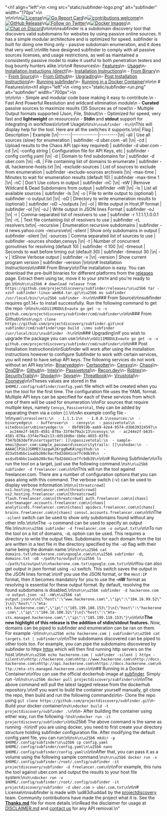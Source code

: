 "<h1 align=\"left\">\n  <img src=\"static/subfinder-logo.png\" alt=\"subfinder\" width=\"170px\"></a>\n  <br>\n</h1>\n\n\n[![License](https://img.shields.io/badge/license-MIT-_red.svg)](https://opensource.org/licenses/MIT)\n[![Go Report Card](https://goreportcard.com/badge/github.com/projectdiscovery/subfinder)](https://goreportcard.com/report/github.com/projectdiscovery/subfinder)\n[![contributions welcome](https://img.shields.io/badge/contributions-welcome-brightgreen.svg?style=flat)](https://github.com/projectdiscovery/subfinder/issues)\n[![GitHub Release](https://img.shields.io/github/release/projectdiscovery/subfinder)](https://github.com/projectdiscovery/subfinder/releases)\n[![Follow on Twitter](https://img.shields.io/twitter/follow/pdiscoveryio.svg?logo=twitter)](https://twitter.com/pdiscoveryio)\n[![Docker Images](https://img.shields.io/docker/pulls/projectdiscovery/subfinder.svg)](https://hub.docker.com/r/projectdiscovery/subfinder)\n[![Chat on Discord](https://img.shields.io/discord/695645237418131507.svg?logo=discord)](https://discord.gg/KECAGdH)\n\n\n\nsubfinder is a subdomain discovery tool that discovers valid subdomains for websites by using passive online sources. It has a simple modular architecture and is optimized for speed. subfinder is built for doing one thing only - passive subdomain enumeration, and it does that very well.\n\nWe have designed subfinder to comply with all passive sources licenses, and usage restrictions, as well as maintained a consistently passive model to make it useful to both penetration testers and bug bounty hunters alike.\n\n\n# Resources\n- [Features](#features)\n- [Usage](#usage)\n- [Installation Instuctions (direct)](#direct-installation)\n- [Installation Instructions](#installation-instructions)\n    - [From Binary](#from-binary)\n    - [From Source](#from-source)\n    - [From Github](#from-github)\n- [Upgrading](#upgrading)\n- [Post Installation Instructions](#post-installation-instructions)\n- [Running subfinder](#running-subfinder)\n- [Running in a Docker Container](#running-in-a-docker-container)\n\n\n # Features\n\n<h1 align=\"left\">\n  <img src=\"static/subfinder-run.png\" alt=\"subfinder\" width=\"700px\"></a>\n  <br>\n</h1>\n\n\n - Simple and modular code base making it easy to contribute.\n - Fast And Powerful Resolution and wildcard elimination module\n - **Curated** passive sources to maximize results (35 Sources as of now)\n - Multiple Output formats supported (Json, File, Stdout)\n - Optimized for speed, very fast and **lightweight** on resources\n - **Stdin** and **stdout** support for integrating in workflows\n\n\n# Usage\n\n```sh\nsubfinder -h\n```\nThis will display help for the tool. Here are all the switches it supports.\n\n| Flag | Description | Example |\n|------|-------------|---------|\n| -all | Use all sources (slow) for enumeration | subfinder -d uber.com -all |\n| -cd | Upload results to the Chaos API (api-key required) | subfinder -d uber.com -cd |\n| -config string | Configuration file for API Keys, etc  | subfinder -config config.yaml |\n| -d | Domain to find subdomains for | subfinder -d uber.com |\n| -dL  | File containing list of domains to enumerate | subfinder -dL hackerone-hosts.txt |\n| -exclude-sources | List of sources to exclude from enumeration | subfinder -exclude-sources archiveis |\n| -max-time | Minutes to wait for enumeration results (default 10) | subfinder -max-time 1 |\n| -nC | Don't Use colors in output | subfinder -nC |\n| -nW | Remove Wildcard & Dead Subdomains from output | subfinder -nW |\n| -ls | List all available sources | subfinder -ls |\n| -o  | File to write output to (optional) | subfinder -o output.txt |\n| -oD | Directory to write enumeration results to (optional) | subfinder -oD ~/outputs |\n| -oI | Write output in Host,IP format | subfinder -oI |\n| -oJ | Write output in JSON lines Format | subfinder -oJ |\n| -r | Comma-separated list of resolvers to use | subfinder -r 1.1.1.1,1.0.0.1 |\n| -rL | Text file containing list of resolvers to use | subfinder -rL resolvers.txt\n| -recursive | Enumeration recursive subdomains | subfinder -d news.yahoo.com -recursive\n| -silent | Show only subdomains in output | subfinder -silent |\n| -sources | Comma separated list of sources to use | subfinder -sources shodan,censys |\n| -t | Number of concurrent goroutines for resolving (default 10) | subfinder -t 100 |\n| -timeout | Seconds to wait before timing out (default 30) | subfinder -timeout 30 |\n| -v | \tShow Verbose output | subfinder -v |\n| -version | Show current program version | subfinder -version |\n\n\n# Installation Instructions\n\n### From Binary\n\nThe installation is easy. You can download the pre-built binaries for different platforms from the [releases](https://github.com/projectdiscovery/subfinder/releases/) page. Extract them using tar, move it to your `$PATH` and you're ready to go.\n\n```sh\n\u25b6 # download release from https://github.com/projectdiscovery/subfinder/releases/\n\u25b6 tar -xzvf subfinder-linux-amd64.tar.gz\n\u25b6 mv subfinder /usr/local/bin/\n\u25b6 subfinder -h\n```\n\n### From Source\n\nsubfinder requires go1.14+ to install successfully. Run the following command to get the repo -\n\n```sh\nGO111MODULE=auto go get -u -v github.com/projectdiscovery/subfinder/cmd/subfinder\n```\n\n### From Github\n\n```sh\ngit clone https://github.com/projectdiscovery/subfinder.git\ncd subfinder/cmd/subfinder\ngo build .\nmv subfinder /usr/local/bin/\nsubfinder -h\n```\n\n### Upgrading\nIf you wish to upgrade the package you can use:\n\n```sh\nGO111MODULE=auto go get -u -v github.com/projectdiscovery/subfinder/cmd/subfinder\n```\n\n## Post Installation Instructions\n\nSubfinder will work after using the installation instructions however to configure Subfinder to work with certain services, you will need to have setup API keys. The following services do not work without an API key:\n\n- [Binaryedge](https://binaryedge.io)\n- [Certspotter](https://sslmate.com/certspotter/api/)\n- [Censys](https://censys.io)\n- [Chaos](https://chaos.projectdiscovery.io)\n- [DnsDB](https://api.dnsdb.info)\n- [Github](https://github.com)\n- [Intelx](https://intelx.io)\n- [Passivetotal](http://passivetotal.org)\n- [Recon.dev](https://recon.dev)\n- [Robtex](https://www.robtex.com/api/)\n- [SecurityTrails](http://securitytrails.com)\n- [Shodan](https://shodan.io)\n- [Spyse](https://spyse.com)\n- [Threatbook](https://threatbook.cn/api)\n- [Virustotal](https://www.virustotal.com)\n- [Zoomeye](https://www.zoomeye.org)\n\nTheses values are stored in the `$HOME/.config/subfinder/config.yaml` file which will be created when you run the tool for the first time. The configuration file uses the YAML format. Multiple API keys can be specified for each of these services from which one of them will be used for enumeration.\n\nFor sources that require multiple keys, namely `Censys`, `Passivetotal`, they can be added by separating them via a colon (:).\n\nAn example config file -\n\n```yaml\nresolvers:\n  - 1.1.1.1\n  - 1.0.0.1\nsources:\n  - binaryedge\n  - bufferover\n  - censys\n  - passivetotal\n  - sitedossier\nbinaryedge:\n  - 0bf8919b-aab9-42e4-9574-d3b639324597\n  - ac244e2f-b635-4581-878a-33f4e79a2c13\ncensys:\n  - ac244e2f-b635-4581-878a-33f4e79a2c13:dd510d6e-1b6e-4655-83f6-f347b363def9\ncertspotter: []\npassivetotal:\n  - sample-email@user.com:sample_password\nsecuritytrails: []\nshodan:\n  - AAAAClP1bJJSRMEYJazgwhJKrggRwKA\ngithub:\n  - d23a554bbc1aabb208c9acfbd2dd41ce7fc9db39\n  - asdsd54bbc1aabb208c9acfbd2dd41ce7fc9db39\n```\n\n# Running Subfinder\n\nTo run the tool on a target, just use the following command.\n```sh\n\u25b6 subfinder -d freelancer.com\n```\n\nThis will run the tool against freelancer.com. There are a number of configuration options that you can pass along with this command. The verbose switch (-v) can be used to display verbose information.\n\n```\n[threatcrowd] ns1.hosting.freelancer.com\n[threatcrowd] ns2.hosting.freelancer.com\n[threatcrowd] flash.freelancer.com\n[threatcrowd] auth.freelancer.com\n[chaos] alertmanager.accounts.freelancer.com\n[chaos] analytics01.freelancer.com\n[chaos] apidocs.freelancer.com\n[chaos] brains.freelancer.com\n[chaos] consul.accounts.freelancer.com\n```\n\nThe `-silent` switch can be used to show only subdomains found without any other info.\n\n\nThe `-o` command can be used to specify an output file.\n\n```sh\n\u25b6 subfinder -d freelancer.com -o output.txt\n```\n\nTo run the tool on a list of domains, `-dL` option can be used. This requires a directory to write the output files. Subdomains for each domain from the list are written in a text file in the directory specified by the `-oD` flag with their name being the domain name.\n\n```sh\n\u25b6 cat domains.txt\nhackerone.com\ngoogle.com\n\n\u25b6 subfinder -dL domains.txt -oD ~/path/to/output\n\u25b6 ls ~/path/to/output\n\nhackerone.com.txt\ngoogle.com.txt\n```\n\nYou can also get output in json format using `-oJ` switch. This switch saves the output in the JSON lines format.\n\nIf you use the JSON format, or the `Host:IP` format, then it becomes mandatory for you to use the **-nW** format as resolving is essential for these output format. By default, resolving the found subdomains is disabled.\n\n```sh\n\u25b6 subfinder -d hackerone.com -o output.json -oJ -nW\n\u25b6 cat output.json\n\n{\"host\":\"www.hackerone.com\",\"ip\":\"104.16.99.52\"}\n{\"host\":\"mta-sts.hackerone.com\",\"ip\":\"185.199.108.153\"}\n{\"host\":\"hackerone.com\",\"ip\":\"104.16.100.52\"}\n{\"host\":\"mta-sts.managed.hackerone.com\",\"ip\":\"185.199.110.153\"}\n```\n\n\n**The new highlight of this release is the addition of stdin/stdout features.** Now, domains can be piped to subfinder and enumeration can be ran on them. For example -\n\n```sh\n\u25b6 echo hackerone.com | subfinder\n\u25b6 cat targets.txt | subfinder\n```\n\nThe subdomains discovered can be piped to other tools too. For example, you can pipe the subdomains discovered by subfinder to httpx [httpx](https://github.com/projectdiscovery/httpx) which will then find running http servers on the host.\n\n```sh\n\u25b6 echo hackerone.com | subfinder -silent | httpx -silent\n\nhttp://hackerone.com\nhttp://www.hackerone.com\nhttp://docs.hackerone.com\nhttp://api.hackerone.com\nhttps://docs.hackerone.com\nhttp://mta-sts.managed.hackerone.com\n```\n\n## Running in a Docker Container\n\nYou can use the official dockerhub image at [subfinder](https://hub.docker.com/r/projectdiscovery/subfinder). Simply run -\n\n```sh\n\u25b6 docker pull projectdiscovery/subfinder\n```\n\nThe above command will pull the latest tagged release from the dockerhub repository.\n\nIf you want to build the container yourself manually, git clone the repo, then build and run the following commands\n\n- Clone the repo using `git clone https://github.com/projectdiscovery/subfinder.git`\n- Build your docker container\n```sh\ndocker build -t projectdiscovery/subfinder .\n```\n\n- After building the container using either way, run the following -\n```sh\ndocker run -it projectdiscovery/subfinder\n```\n\u25b6 The above command is the same as running `-h`\n\nIf you are using docker, you need to first create your directory structure holding subfinder configuration file. After modifying the default config.yaml file, you can run:\n\n```sh\n\u25b6 mkdir -p $HOME/.config/subfinder\n\u25b6 cp config.yaml $HOME/.config/subfinder/config.yaml\n\u25b6 nano $HOME/.config/subfinder/config.yaml\n```\n\nAfter that, you can pass it as a volume using the following sample command.\n```sh\n\u25b6 docker run -v $HOME/.config/subfinder:/root/.config/subfinder -it projectdiscovery/subfinder -d freelancer.com\n```\n\nFor example, this runs the tool against uber.com and output the results to your host file system:\n```sh\ndocker run -v $HOME/.config/subfinder:/root/.config/subfinder -it projectdiscovery/subfinder -d uber.com > uber.com.txt\n```\n\n# License\n\nsubfinder is made with \ud83d\udda4 by the [projectdiscovery](https://projectdiscovery.io) team. Community contributions have made the project what it is. See the **[Thanks.md](https://github.com/projectdiscovery/subfinder/blob/master/THANKS.md)** file for more details.\n\nRead the disclaimer for usage at [DISCLAIMER.md](https://github.com/projectdiscovery/subfinder/blob/master/DISCLAIMER.md) and [contact us](mailto:contact@projectdiscovery.io) for any API removal.\n"